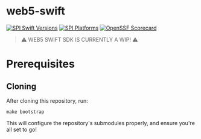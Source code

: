 # web5-swift

[![SPI Swift Versions](https://img.shields.io/endpoint?url=https%3A%2F%2Fswiftpackageindex.com%2Fapi%2Fpackages%2FTBD54566975%2Fweb5-swift%2Fbadge%3Ftype%3Dswift-versions)](https://swiftpackageindex.com/TBD54566975/web5-swift) 
[![SPI Platforms](https://img.shields.io/endpoint?url=https%3A%2F%2Fswiftpackageindex.com%2Fapi%2Fpackages%2FTBD54566975%2Fweb5-swift%2Fbadge%3Ftype%3Dplatforms)](https://swiftpackageindex.com/TBD54566975/web5-swift)
[![OpenSSF Scorecard](https://api.securityscorecards.dev/projects/github.com/TBD54566975/web5-swift/badge)](https://securityscorecards.dev/viewer/?uri=github.com/TBD54566975/web5-swift)

> ⚠️ WEB5 SWIFT SDK IS CURRENTLY A WIP! ⚠️

# Prerequisites

## Cloning

After cloning this repository, run:
```
make bootstrap
```

This will configure the repository's submodules properly, and ensure you're all set to go!